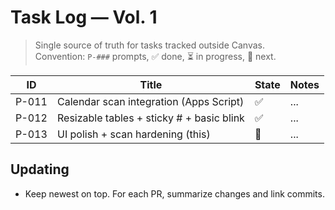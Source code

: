 # Task Log — Vol. 1

> Single source of truth for tasks tracked outside Canvas.  
> Convention: `P-###` prompts, ✅ done, ⏳ in progress, 🧭 next.

| ID    | Title                                      | State | Notes |
|-------|--------------------------------------------|-------|-------|
| P-011 | Calendar scan integration (Apps Script)    | ✅    | ...   |
| P-012 | Resizable tables + sticky # + basic blink  | ✅    | ...   |
| P-013 | UI polish + scan hardening (this)          | 🧭    | ...   |

## Updating
- Keep newest on top. For each PR, summarize changes and link commits.
